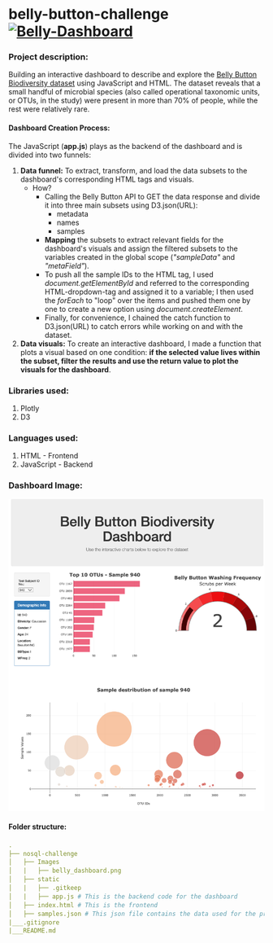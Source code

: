 # belly-button-challenge [![Belly-Dashboard](https://img.shields.io/badge/Belly-Dashboard-black?style=flat&logo=atandt)](https://kokolipa.github.io/belly-button-challenge/) 
### Project description:
Building an interactive dashboard to describe and explore the [Belly Button Biodiversity dataset](http://robdunnlab.com/projects/belly-button-biodiversity/) using JavaScript and HTML. The dataset reveals that a small handful of microbial species (also called operational taxonomic units, or OTUs, in the study) were present in more than 70% of people, while the rest were relatively rare.

#### Dashboard Creation Process:
The JavaScript (**app.js**) plays as the backend of the dashboard and is divided into two funnels: 
1. **Data funnel:** To extract, transform, and load the data subsets to the dashboard's corresponding HTML tags and visuals. 
    * How? 
        * Calling the Belly Button API to GET the data response and divide it into three main subsets using D3.json(URL):
            * metadata
            * names
            * samples
        * **Mapping** the subsets to extract relevant fields for the dashboard's visuals and assign the filtered subsets to the variables created in the global scope (_"sampleData"_ and _"metaField"_). 
        * To push all the sample IDs to the HTML tag, I used _document.getElementById_ and referred to the corresponding HTML-dropdown-tag and assigned it to a variable; I then used the _forEach_ to "loop" over the items and pushed them one by one to create a new option using _document.createElement_. 
        * Finally, for convenience, I chained the catch function to D3.json(URL) to catch errors while working on and with the dataset.
2. **Data visuals:** To create an interactive dashboard, I made a function that plots a visual based on one condition: **if the selected value lives within the subset, filter the results and use the return value to plot the visuals for the dashboard**. 

### Libraries used: 
1. Plotly
2. D3

### Languages used: 
1. HTML - Frontend
2. JavaScript - Backend

### Dashboard Image:
![belly-dashboard](https://github.com/Kokolipa/belly-button-challenge/blob/bb_main/Images/belly_dashboard.png)

#### Folder structure:
``` yml
.
├── nosql-challenge
│   ├── Images 
│   |   ├── belly_dashboard.png
│   ├── static    
│   |   ├── .gitkeep
│   |   ├── app.js # This is the backend code for the dashboard
│   ├── index.html # This is the frontend
│   ├── samples.json # This json file contains the data used for the project                              
|___.gitignore               
|___README.md
``` 


